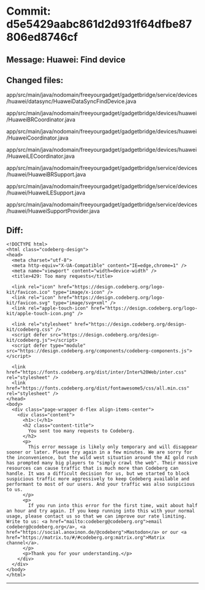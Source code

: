 # Commit: d5e5429aabc861d2d931f64dfbe87806ed8746cf
## Message: Huawei: Find device
## Changed files:
app/src/main/java/nodomain/freeyourgadget/gadgetbridge/service/devices/huawei/datasync/HuaweiDataSyncFindDevice.java

app/src/main/java/nodomain/freeyourgadget/gadgetbridge/devices/huawei/HuaweiBRCoordinator.java

app/src/main/java/nodomain/freeyourgadget/gadgetbridge/devices/huawei/HuaweiCoordinator.java

app/src/main/java/nodomain/freeyourgadget/gadgetbridge/devices/huawei/HuaweiLECoordinator.java

app/src/main/java/nodomain/freeyourgadget/gadgetbridge/service/devices/huawei/HuaweiBRSupport.java

app/src/main/java/nodomain/freeyourgadget/gadgetbridge/service/devices/huawei/HuaweiLESupport.java

app/src/main/java/nodomain/freeyourgadget/gadgetbridge/service/devices/huawei/HuaweiSupportProvider.java

## Diff:
```
<!DOCTYPE html>
<html class="codeberg-design">
<head>
  <meta charset="utf-8">
  <meta http-equiv="X-UA-Compatible" content="IE=edge,chrome=1" />
  <meta name="viewport" content="width=device-width" />
  <title>429: Too many requests</title>
  
  <link rel="icon" href="https://design.codeberg.org/logo-kit/favicon.ico" type="image/x-icon" />
  <link rel="icon" href="https://design.codeberg.org/logo-kit/favicon.svg" type="image/svg+xml" />
  <link rel="apple-touch-icon" href="https://design.codeberg.org/logo-kit/apple-touch-icon.png" />

  <link rel="stylesheet" href="https://design.codeberg.org/design-kit/codeberg.css" />
  <script defer src="https://design.codeberg.org/design-kit/codeberg.js"></script>
  <script defer type="module" src="https://design.codeberg.org/components/codeberg-components.js"></script>

  <link href="https://fonts.codeberg.org/dist/inter/Inter%20Web/inter.css" rel="stylesheet" />
  <link href="https://fonts.codeberg.org/dist/fontawesome5/css/all.min.css" rel="stylesheet" />
</head>
<body>
  <div class="page-wrapper d-flex align-items-center"> 
    <div class="content">
      <h1>:(</h1>
      <h2 class="content-title">
        You sent too many requests to Codeberg.
      </h2>
      <p>
        This error message is likely only temporary and will disappear sooner or later. Please try again in a few minutes. We are sorry for the inconvenience, but the wild west situation around the AI gold rush has prompted many big players to "simply crawl the web". Their massive resources can cause traffic that is much more than Codeberg can handle. It was a difficult decision for us, but we started to block suspicious traffic more aggressively to keep Codeberg available and performant to most of our users. And your traffic was also suspicious to us.
      </p>
      <p>
        If you run into this error for the first time, wait about half an hour and try again. If you keep running into this with your normal usage, please contact us so that we can improve our rate limiting. Write to us: <a href="mailto:codeberg@codeberg.org">email codeberg@codeberg.org</a>, <a href="https://social.anoxinon.de/@codeberg">Mastodon</a> or our <a href="https://matrix.to/#/#codeberg.org:matrix.org">Matrix channel</a>.
      </p>
      <p>Thank you for your understanding.</p>
    </div>
  </div>
</body>
</html>
```
-----------------------------------
